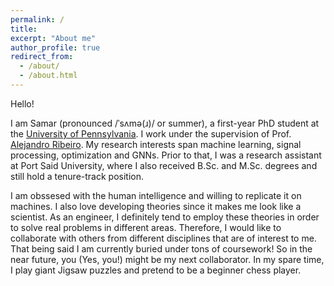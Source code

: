 ```yaml
---
permalink: /
title: 
excerpt: "About me"
author_profile: true
redirect_from: 
  - /about/
  - /about.html
---
```


Hello! 

I am Samar (pronounced /ˈsʌmə(ɹ)/ or summer), a first-year PhD student at the <a href="https://www.upenn.edu/">University of Pennsylvania</a>. I work under the supervision of Prof. <a href="https://alelab.seas.upenn.edu/alejandro-ribeiro/">Alejandro Ribeiro</a>. My research interests span machine learning, signal processing, optimization and GNNs. Prior to that, I was a research assistant at Port Said University, where I also received B.Sc. and M.Sc. degrees and still hold a tenure-track position. 

I am obssesed with the human intelligence and willing to replicate it on machines. I also love developing theories since it makes me look like a scientist. As an engineer, I definitely tend to employ these theories in order to solve real problems in different areas. Therefore, I would like to collaborate with others from different disciplines that are of interest to me. That being said I am currently buried under tons of coursework! So in the near future, you (Yes, you!) might be my next collaborator. In my spare time, I play giant Jigsaw puzzles and pretend to be a beginner chess player. 
